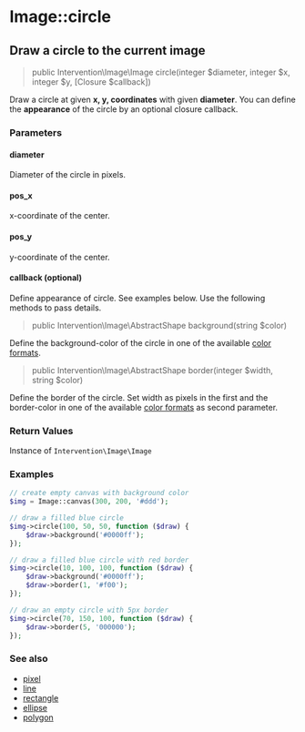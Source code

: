 # Image::circle
## Draw a circle to the current image

> public Intervention\Image\Image circle(integer $diameter, integer $x, integer $y, [Closure $callback])

Draw a circle at given **x, y, coordinates** with given **diameter**. You can define the **appearance** of the circle by an optional closure callback.

### Parameters

#### diameter
Diameter of the circle in pixels.

#### pos_x
x-coordinate of the center.

#### pos_y
y-coordinate of the center.

#### callback (optional)
Define appearance of circle. See examples below. Use the following methods to pass details.


> public Intervention\Image\AbstractShape background(string $color)

Define the background-color of the circle in one of the available [color formats](/v2/introduction/formats).


> public Intervention\Image\AbstractShape border(integer $width, string $color)

Define the border of the circle. Set width as pixels in the first and the border-color in one of the available [color formats](/v2/introduction/formats) as second parameter.

### Return Values
Instance of `Intervention\Image\Image`

### Examples

```php
// create empty canvas with background color
$img = Image::canvas(300, 200, '#ddd');

// draw a filled blue circle
$img->circle(100, 50, 50, function ($draw) {
    $draw->background('#0000ff');
});

// draw a filled blue circle with red border
$img->circle(10, 100, 100, function ($draw) {
    $draw->background('#0000ff');
    $draw->border(1, '#f00');
});

// draw an empty circle with 5px border
$img->circle(70, 150, 100, function ($draw) {
    $draw->border(5, '000000');
});
```


### See also

- [pixel](/v2/api/pixel)
- [line](/v2/api/line)
- [rectangle](/v2/api/rectangle)
- [ellipse](/v2/api/ellipse)
- [polygon](/v2/api/polygon)

